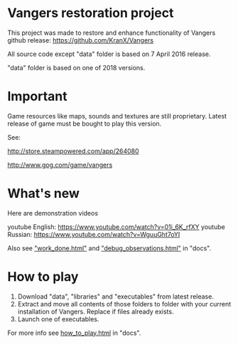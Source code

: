 Vangers restoration project
=======

This project was made to restore and enhance functionality of Vangers github release: https://github.com/KranX/Vangers

All source code except "data" folder is based on 7 April 2016 release.

"data" folder is based on one of 2018 versions.



Important
=======

Game resources like maps, sounds and textures are still proprietary. Latest release of game must be bought to play this version.

See:

http://store.steampowered.com/app/264080

http://www.gog.com/game/vangers



What's new
=======

Here are demonstration videos

youtube English: https://www.youtube.com/watch?v=01i_6K_rfXY
youtube Russian: https://www.youtube.com/watch?v=WguuGht7oYI

Also see ["work_done.html"](./docs/advanced/work_done.html) and ["debug_observations.html"](./docs/advanced/debug_observations.html) in "docs".



How to play
=======

1. Download "data", "libraries" and "executables" from latest release.
2. Extract and move all contents of those folders to folder with your current installation of Vangers. Replace if files already exists.
3. Launch one of executables.

For more info see [how_to_play.html](./docs/user/en/how_to_play.html) in "docs".
